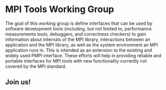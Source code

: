 MPI Tools Working Group
=======================

The goal of this working group is define interfaces that can be used by software development tools (including, but not limited to, performance measurements tools, debuggers, and correctness checkers) to gain information about internals of the MPI library, interactions between an application and the MPI library, as well as the system environment an MPI application runs in. This is intended as an extension to the existing and widely used PMPI interface. These efforts will help in providing reliable and portable interfaces for MPI tools with new functionality currently not covered by the MPI standard.

Join us!
--------
